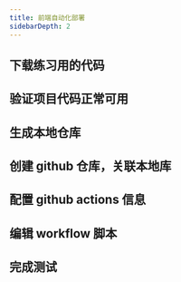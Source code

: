 ```yaml
---
title: 前端自动化部署
sidebarDepth: 2
---
```


## 下载练习用的代码



## 验证项目代码正常可用

## 生成本地仓库

## 创建 github 仓库，关联本地库

## 配置 github actions 信息

## 编辑 workflow 脚本

## 完成测试

